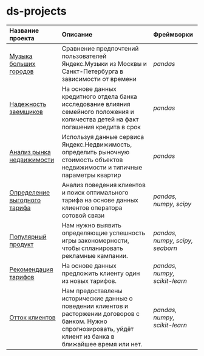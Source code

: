 
# ds-projects
| Название проекта      | Описание               | Фреймворки                  |
| :-------------------- | :--------------------- |:--------------------------- |
| [Музыка больших городов](music_preference) | Сравнение предпочтений пользователей Яндекс.Музыки из Москвы и Санкт-Петербурга в зависимости от времени | *pandas* || :--| :-------------------- | :--------------------- |:--------------------------- |
| [Надежность заемщиков](bank_borrowers) | На основе данных кредитного отдела банка исследование влияния семейного положения и количества детей на факт погашения кредита в срок | *pandas* |
| [Анализ рынка недвижимости](real_estate) | Используя данные сервиса Яндекс.Недвижимость, определить рыночную стоимость объектов недвижимости и типичные параметры квартир | *pandas* |
| [Определение выгодного тарифа](telecom_tariffs) | Анализ поведения клиентов и поиск оптимального тарифа на основе данных клиентов оператора сотовой связи | *pandas, numpy, scipy* |
| [Популярный продукт](games) | Нам нужно выявить определяющие успешность игры закономерности, чтобы спланировать рекламные кампании. | *pandas, numpy, scipy, seaborn* |
| [Рекомендация тарифов](telecom_users_target) | На основе данных предложить клиенту один из новых тарифов. | *pandas, numpy, scikit-learn* |
| [Отток клиентов](bank_customer_churn) | Нам предоставлены исторические данные о поведении клиентов и расторжении договоров с банком. Нужно спрогнозировать, уйдёт клиент из банка в ближайшее время или нет. | *pandas, numpy, scikit-learn* |
